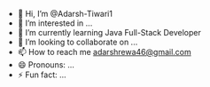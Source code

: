 - 👋 Hi, I’m @Adarsh-Tiwari1
- 👀 I’m interested in ...
- 🌱 I’m currently learning Java Full-Stack Developer 
- 💞️ I’m looking to collaborate on ...
- 📫 How to reach me adarshrewa46@gmail.com
- 😄 Pronouns: ...
- ⚡ Fun fact: ...

<!---
Adarsh-Tiwari1/Adarsh-Tiwari1 is a ✨ special ✨ repository because its `README.md` (this file) appears on your GitHub profile.
You can click the Preview link to take a look at your changes.
--->
